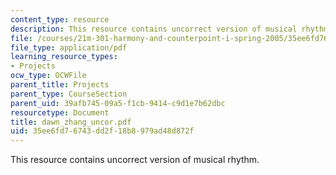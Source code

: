 ```yaml
---
content_type: resource
description: This resource contains uncorrect version of musical rhythm.
file: /courses/21m-301-harmony-and-counterpoint-i-spring-2005/35ee6fd76743dd2f18b8979ad48d872f_dawn_zhang_uncor.pdf
file_type: application/pdf
learning_resource_types:
- Projects
ocw_type: OCWFile
parent_title: Projects
parent_type: CourseSection
parent_uid: 39afb745-09a5-f1cb-9414-c9d1e7b62dbc
resourcetype: Document
title: dawn_zhang_uncor.pdf
uid: 35ee6fd7-6743-dd2f-18b8-979ad48d872f
---
```

This resource contains uncorrect version of musical rhythm.


